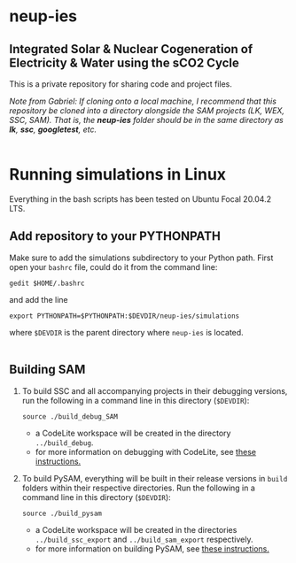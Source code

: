 # neup-ies

## Integrated Solar & Nuclear Cogeneration of Electricity & Water using the sCO2 Cycle

This is a private repository for sharing code and project files.

*Note from Gabriel: If cloning onto a local machine, I recommend that this repository be cloned into a directory alongside the SAM projects (LK, WEX, SSC, SAM). That is, the **neup-ies** folder should be in the same directory as **lk**, **ssc**, **googletest**, etc.*
<br/><br/>

# Running simulations in Linux
Everything in the bash scripts has been tested on Ubuntu Focal 20.04.2 LTS.

## Add repository to your PYTHONPATH
Make sure to add the simulations subdirectory to your Python path. First open your `bashrc` file, could do it from the command line:
```
gedit $HOME/.bashrc
```
and add the line
```
export PYTHONPATH=$PYTHONPATH:$DEVDIR/neup-ies/simulations
```
where `$DEVDIR` is the parent directory where `neup-ies` is located. 
<br/><br/>

## Building SAM

1.  To build SSC and all accompanying projects in their debugging versions, run the following in a command line in this directory (`$DEVDIR`):
    ```
    source ./build_debug_SAM
    ```
    - a CodeLite workspace will be created in the directory `../build_debug`.
    - for more information on debugging with CodeLite, see [these instructions.](https://github.com/uw-esolab/docs/blob/main/sam/debugSSCwithPySSC_Linux_CodeLiteIDE.md) 

2. To build PySAM, everything will be built in their release versions in `build` folders within their respective directories. Run the following in a command line in this directory (`$DEVDIR`):
    ```
    source ./build_pysam
    ```
    - a CodeLite workspace will be created in the directories `../build_ssc_export` and `../build_sam_export` respectively. 
    - for more information on building PySAM, see [these instructions.](https://github.com/uw-esolab/docs/blob/main/sam/building_PySAM_using_modified_SSC.md)


